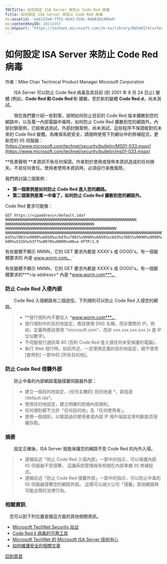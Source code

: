 ```yaml
---
TOCTitle: 如何設定 ISA Server 來防止 Code Red 病毒
Title: 如何設定 ISA Server 來防止 Code Red 病毒
ms:assetid: 'ede122e0-7f51-4b43-918c-9e68301409a9'
ms:contentKeyID: 20214357
ms:mtpsurl: 'https://technet.microsoft.com/zh-tw/library/Dd548174(v=TechNet.10)'
---
```


如何設定 ISA Server 來防止 Code Red 病毒
========================================

作者：Mike Chan
Technical Product Manager
Microsoft Corporation

　　ISA Server 可以防止 Code Red 病毒及其目前 (到 2001 年 8 月 24 日止) 變體 (例如，**Code Red 和 Code Red II**) 擴散。至於新的變體 **Code Red.d**，尚未測試。

　　現在我們要介紹一些對策，說明如何防止目前的 Code Red 版本擴散到您的網路中，以及萬一內部電腦中毒時，如何防止 Code Red 擴散到您的網路外。內部封鎖案例，已經做過測試。外部封鎖案例，尚未測試。這些程序不保證能對抗未來的 Code Red 變體。為確保系統安全，請隨時使用下列網址中的修補程式，更新您的 IIS 伺服器：[https://www.microsoft.com/technet/security/bulletin/MS01-033.mspx](https://www.microsoft.com/technet/security/bulletin/ms01-033.mspx)

**免責聲明
**本資訊不負任何保證。作者對於使用或發佈本資訊造成的任何損失，不具任何責任。使用者使用本資訊時，必須自行承擔風險。

我們將討論二個案例：

-   **第一個案例是如何防止 Code Red 進入您的網路。**
-   **第二個案例是萬一中毒了，如何防止 Code Red 擴散到您的網路外。**

Code Red 要求可能像：

```
GET https://<ipaddress>/default.ida?NNNNNNNNNNNNNNNNNNNNNNNNNNNNNNNNNNNNNNNNNNNNNNNNNNNNNNNNNNN
NNNNNNNNNNNNNNNNNNNNNNNNNNNNNNNNNNNNNNNN
NNNNNNNNNNNNNNNNNNNNNNNNNNNNNNNNNNNNNNNNNNNNNNNNNN
NNNNNNNNNNNNNNNNNNNNNNNNNNNNNNNNNNNNNNNNNNNNNNNNNNNNNNNNNNNNNNNNNNNNNNNNNNN%u9090%u6858%uc
bd3%u7801%u9090%u6858%ucbd3%u7801%u9090%u6858%ucbd3%u7801%u9090%u9090%u8190%u00c3%u0003%u8
b00%u531b%u53ff%u0078%u0000%u00=a HTTP/1.0
```

有些變體不顯示 NNNN，它的 GET 要求內都是 XXXX's 或 OOOO's。有一個變體要求的<ip address> 內是 www.worm.com。 `

有些變體不顯示 NNNN，它的 GET 要求內都是 XXXX's 或 OOOO's。有一個變體要求的***&lt;ip address&gt;* 內是 *www.worm.com***。

### 防止 Code Red 入侵內部

　　Code Red 入侵網路有二個途徑。下列規則可以防止 Code Red 入侵您的網路。

> -   **發行規則內不要加入 *www.worm.com***。
> -   發行規則中的目的地設定，應該使用 DNS 名稱，而非實際的 IP。例如，定義時應該使用 "microsoft.com"，而非 xxx.xxx.xxx.xxx (x 是 IP 位址數字)。
> -   不伺服發行通訊埠 80 (否則 Code Red 會入侵任何未受保護的電腦)。
> -   執行 Web 發行時，如前所述，一定使用定義的目的地設定，絕不使用 \[套用到\] 一節中的 \[所有目的地\]。

### 防止 Code Red 侵襲外部

　　防止中毒的內部網路電腦侵襲伺服器外部：

> -   建立一個目的地設定，(任何主機的) 目的地是 \*，路徑是 /default.ida\*。
> -   使用目的地設定，建立明確的拒絕內容規則。
> -   任何規則都不允許「任何目的地」及「任何使用者」。
> -   使用一個規則，以驗證過的使用者或內部 IP 用戶端設定來判斷能否授權存取。

### 摘要

　　設定正確後，ISA Server 就能保護您的網路不受 Code Red 的內外入侵。

> -   遵循前述「防止 Code Red 入侵內部」一節中的指示，可以保護內部 IIS 伺服器不受侵擊。 這讓系統管理員有時間在內部準備 IIS 修補程式。
> -   遵循前述「防止 Code Red 侵襲外部」一節中的指示，可以防止中毒的 IIS 伺服器侵擊您的網路外部。 這樣可以減少公司「侵襲」其他網路時可能出現的法律行為。

### 相關資訊

　您可以到下列位置查閱這方面的其他相關資訊。

-   [Microsoft TechNet Security 站台](https://www.microsoft.com/taiwan/technet/security/)
-   [Code Red II 病毒的可用工具](https://www.microsoft.com/technet/security/tools/redfix.mspx)
-   [Microsoft TechNet 的 Microsoft ISA Server 技術中心](https://www.microsoft.com/technet/prodtechnol/isa/default.mspx)
-   [如何維護安全的相關文章](https://www.microsoft.com/taiwan/technet/itsolutions/howto/sechow.mspx)

[](#mainsection)[回到頁首](#mainsection)
